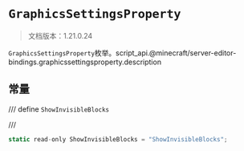 # `GraphicsSettingsProperty`

> 文档版本：1.21.0.24

`GraphicsSettingsProperty`枚举。script_api.@minecraft/server-editor-bindings.graphicssettingsproperty.description

## 常量

/// define
`ShowInvisibleBlocks`


///

```js
static read-only ShowInvisibleBlocks = "ShowInvisibleBlocks";
```

